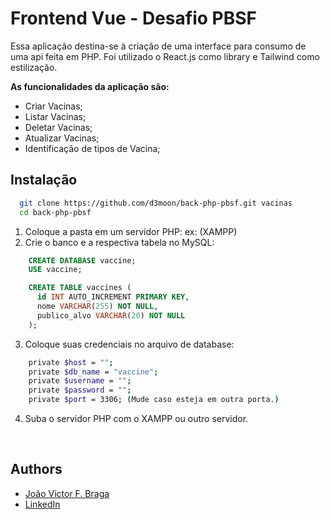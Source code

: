 # Frontend Vue - Desafio PBSF

Essa aplicação destina-se à criação de uma interface para consumo de uma api feita em PHP.
Foi utilizado o React.js como library e Tailwind como estilização.

**As funcionalidades da aplicação são:**

- Criar Vacinas;
- Listar Vacinas;
- Deletar Vacinas;
- Atualizar Vacinas;
- Identificação de tipos de Vacina;

## Instalação

```bash
  git clone https://github.com/d3moon/back-php-pbsf.git vacinas
  cd back-php-pbsf
```
1. Coloque a pasta em um servidor PHP: ex: (XAMPP)
2. Crie o banco e a respectiva tabela no MySQL:
```sql
    CREATE DATABASE vaccine;
    USE vaccine;

    CREATE TABLE vaccines (
      id INT AUTO_INCREMENT PRIMARY KEY,
      nome VARCHAR(255) NOT NULL,
      publico_alvo VARCHAR(20) NOT NULL
    );

```

3. Coloque suas credenciais no arquivo de database:
```bash
    private $host = "";
    private $db_name = "vaccine";
    private $username = "";
    private $password = "";
    private $port = 3306; (Mude caso esteja em outra porta.)
```
4. Suba o servidor PHP com o XAMPP ou outro servidor.

</br>


## Authors

- [João Victor F. Braga](https://www.github.com/d3moon)
- [LinkedIn](https://www.linkedin.com/in/d3moon)
